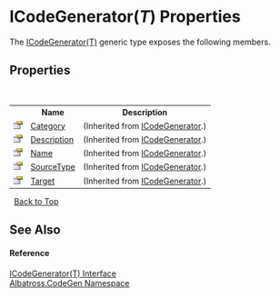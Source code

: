 # ICodeGenerator(*T*) Properties
 

The <a href="919CCE29">ICodeGenerator(T)</a> generic type exposes the following members.


## Properties
&nbsp;<table><tr><th></th><th>Name</th><th>Description</th></tr><tr><td>![Public property](media/pubproperty.gif "Public property")</td><td><a href="2F35D1F2">Category</a></td><td> (Inherited from <a href="E61B69D">ICodeGenerator</a>.)</td></tr><tr><td>![Public property](media/pubproperty.gif "Public property")</td><td><a href="5A8F47D5">Description</a></td><td> (Inherited from <a href="E61B69D">ICodeGenerator</a>.)</td></tr><tr><td>![Public property](media/pubproperty.gif "Public property")</td><td><a href="B3CC87C1">Name</a></td><td> (Inherited from <a href="E61B69D">ICodeGenerator</a>.)</td></tr><tr><td>![Public property](media/pubproperty.gif "Public property")</td><td><a href="E46B7675">SourceType</a></td><td> (Inherited from <a href="E61B69D">ICodeGenerator</a>.)</td></tr><tr><td>![Public property](media/pubproperty.gif "Public property")</td><td><a href="944ABB18">Target</a></td><td> (Inherited from <a href="E61B69D">ICodeGenerator</a>.)</td></tr></table>&nbsp;
<a href="#icodegenerator(*t*)-properties">Back to Top</a>

## See Also


#### Reference
<a href="919CCE29">ICodeGenerator(T) Interface</a><br /><a href="DCDDD28E">Albatross.CodeGen Namespace</a><br />